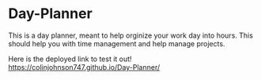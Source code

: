 # Day-Planner


This is a day planner, meant to help orginize your work day into hours. This should help you with time management and help manage projects.

Here is the deployed link to test it out!
https://colinjohnson747.github.io/Day-Planner/

